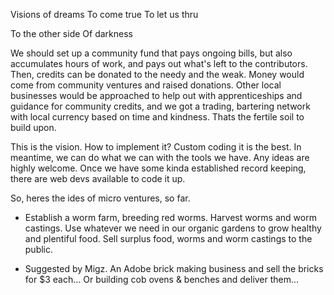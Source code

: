 Visions of dreams
To come true
To let us thru

To the other side
Of darkness

We should set up a community fund that pays ongoing bills, but also accumulates hours of work, 
and pays out what's left to the contributors. Then, credits can be donated to the needy and the weak. 
Money would come from community ventures and raised donations. Other local businesses would be 
approached to help out with apprenticeships and guidance for community credits, and we got a trading, 
bartering network with local currency based on time and kindness. Thats the fertile soil to build upon.

This is the vision. How to implement it? Custom coding it is the best. In meantime, we can do what we can 
with the tools we have. Any ideas are highly welcome. Once we have some kinda established record keeping, 
there are web devs available to code it up.

So, heres the ides of micro ventures, so far.
* Establish a worm farm, breeding red worms. Harvest worms and worm castings. Use whatever we need in our organic 
  gardens to grow healthy and plentiful food.  Sell surplus food, worms and worm castings to the public.
  
* Suggested by Migz. An Adobe brick making business and sell the bricks for $3 each...
  Or building cob ovens & benches and deliver them...
